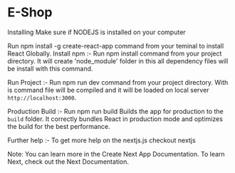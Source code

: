 # E-Shop

Installing
Make sure if NODEJS is installed on your computer

Run npm install -g create-react-app command from your teminal to install React Globally.
Install npm :-
Run npm install command from your project directory. It will create 'node_module' folder in this all dependency files will be install with this command.

Run Project :-
Run npm run dev command from your project directory. With is command file will be compiled and it will be loaded on local server `http://localhost:3000`.

Production Build :-
Run npm run build Builds the app for production to the `build` folder. It correctly bundles React in production mode and optimizes the build for the best performance.

Further help :-
To get more help on the nextjs.js checkout nextjs

Note: You can learn more in the Create Next App Documentation. To learn Next, check out the Next Documentation.
